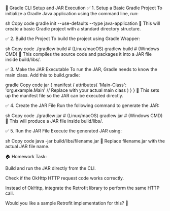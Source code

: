 📌 Gradle CLI Setup and JAR Execution
✅ 1. Setup a Basic Gradle Project
To initialize a Gradle Java application using the command line, run:

sh
Copy code
gradle init --use-defaults --type java-application
🔹 This will create a basic Gradle project with a standard directory structure.

✅ 2. Build the Project
To build the project using Gradle Wrapper:

sh
Copy code
./gradlew build  # (Linux/macOS)
gradlew build    # (Windows CMD)
🔹 This compiles the source code and packages it into a JAR file inside build/libs/.

✅ 3. Make the JAR Executable
To run the JAR, Gradle needs to know the main class. Add this to build.gradle:

gradle
Copy code
jar {
manifest {
attributes(
'Main-Class': 'org.example.Main'  // Replace with your actual main class
)
}
}
🔹 This sets up the manifest file so the JAR can be executed directly.

✅ 4. Create the JAR File
Run the following command to generate the JAR:

sh
Copy code
./gradlew jar  # (Linux/macOS)
gradlew jar    # (Windows CMD)
🔹 This will produce a JAR file inside build/libs/.

✅ 5. Run the JAR File
Execute the generated JAR using:

sh
Copy code
java -jar build/libs/filename.jar
🔹 Replace filename.jar with the actual JAR file name.

🏠 Homework
Task:

Build and run the JAR directly from the CLI.

Check if the OkHttp HTTP request code works correctly.

Instead of OkHttp, integrate the Retrofit library to perform the same HTTP call.

Would you like a sample Retrofit implementation for this? 🚀